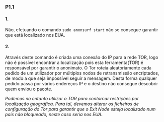 ### P1.1

#### 1.

Não, efetuando o comando `sudo anonsurf start` não se consegue garantir que está localizado nos EUA.

#### 2.

Através deste comando é criada uma conexão do IP para a rede TOR, logo não é possível encontrar a localização pois esta ferramenta(TOR) é responsável por garantir o anonimato. O Tor roteia aleatoriamente cada pedido de um utilizador por múltiplos nodos de retransmissão encriptados, de modo a que seja impossível seguir a mensagem. Desta forma qualquer pedido passa por vários endereços IP e o destino não consegue descobrir quem enviou o pacote.

*Podemos no entanto utilizar o TOR para contornar restrições por localização geográfica. Para tal, devemos alterar os ficheiros de configuração do Tor para garantir que o Exit Node esteja localizado num país não bloqueado, neste caso seria nos EUA.*
